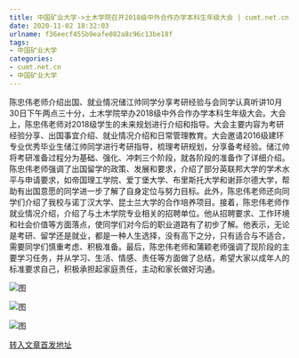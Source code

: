 ```yaml
---
title: 中国矿业大学->土木学院召开2018级中外合作办学本科生年级大会 | cumt.net.cn
date: 2020-11-02 18:32:03
urlname: f36eecf455b9eafe082a8c96c13be18f
tags: 
- 中国矿业大学
categories:
- cumt.net.cn
- 中国矿业大学
---
```

陈忠伟老师介绍出国、就业情况储江帅同学分享考研经验与会同学认真听讲10月30日下午两点三十分，土木学院举办2018级中外合作办学本科生年级大会。大会上，陈忠伟老师对2018级学生的未来规划进行介绍和指导。大会主要内容为考研经验分享、出国事宜介绍、就业情况介绍和日常管理教育。大会邀请2016级建环专业优秀毕业生储江帅同学进行考研指导，梳理考研规划，分享备考经验。储江帅将考研准备过程分为基础、强化、冲刺三个阶段，就各阶段的准备作了详细介绍。陈忠伟老师强调了出国留学的政策、发展和要求，介绍了部分英联邦大学的学术水平与申请要求，如帝国理工学院、爱丁堡大学、布里斯托大学和谢菲尔德大学，帮助有出国意愿的同学进一步了解了自身定位与努力目标。此外，陈忠伟老师还向同学们介绍了我校与诺丁汉大学、昆士兰大学的合作培养项目。接着，陈忠伟老师作就业情况介绍，介绍了与土木学院专业相关的招聘单位。他从招聘要求、工作环境和社会价值等方面落点，使同学们对今后的职业道路有了初步了解。他表示，无论是考研、留学还是就业，都是一种人生选择，没有高下之分，只有适合与不适合，需要同学们慎重考虑、积极准备。最后，陈忠伟老师和蒲颖老师强调了现阶段的主要学习任务，并从学习、生活、情感、责任等方面做了总结，希望大家以成年人的标准要求自己，积极承担起家庭责任，主动和家长做好沟通。

![图](http://xwzx.cumt.edu.cn/_upload/article/images/c3/22/622c9476468da236851df41da4d2/2afbe547-4b22-497e-ba40-bb8a07572876.jpg)

![图](http://xwzx.cumt.edu.cn/_upload/article/images/c3/22/622c9476468da236851df41da4d2/87e27026-bfd9-4162-9974-29de2cb89c96.jpg)

![图](http://xwzx.cumt.edu.cn/_upload/article/images/c3/22/622c9476468da236851df41da4d2/cd8e5cc6-cc77-4898-9ea5-d1ab1cd02c94.jpg)

[转入文章首发地址](http://xwzx.cumt.edu.cn/d8/73/c523a579699/page.htm)